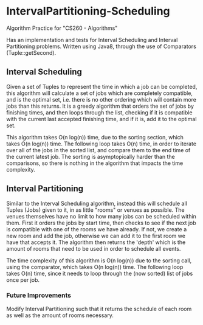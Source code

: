# IntervalPartitioning-Scheduling
Algorithm Practice for "CS260 - Algorithms"

Has an implementation and tests for Interval Scheduling and Interval Partitioning problems. Written using Java8, through the use of Comparators (Tuple::getSecond).

## Interval Scheduling
Given a set of Tuples to represent the time in which a job can be completed, this algorithm will calculate a set of jobs which are completely compatible, and is the optimal set, i.e. there is no other ordering which will contain more jobs than this returns. It is a greedy algorithm that orders the set of jobs by finishing times, and then loops through the list, checking if it is compatible with the current last accepted finishing time, and if it is, add it to the optimal set.

This algorithm takes O(n log(n)) time, due to the sorting section, which takes O(n log(n)) time. The following loop takes O(n) time, in order to iterate over all of the jobs in the sorted list, and compare them to the end time of the current latest job. The sorting is asymptopically harder than the comparisons, so there is nothing in the algorithm that impacts the time complexity.

## Interval Partitioning
Similar to the Interval Scheduling algorithm, instead this will schedule all Tuples (Jobs) given to it, in as little "rooms" or venues as possible. The venues themselves have no limit to how many jobs can be scheduled within them. First it orders the jobs by start time, then checks to see if the next job is compatible with one of the rooms we have already. If not, we create a new room and add the job, otherwise we can add it to the first room we have that accepts it. The algorithm then returns the 'depth' which is the amount of rooms that need to be used in order to schedule all events.

The time complexity of this algorithm is O(n log(n)) due to the sorting call, using the comparator, which takes O(n log(n)) time. The following loop takes O(n) time, since it needs to loop through the (now sorted) list of jobs once per job.

### Future Improvements
Modify Interval Partitioning such that it returns the schedule of each room as well as the amount of rooms necessary.
